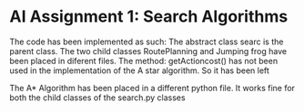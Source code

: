 # AI Assignment 1: Search Algorithms

The code has been implemented as such:
    The abstract class searc is the parent class.
    The two child classes RoutePlanning and Jumping frog have been placed in diferent files.
    The method:
        getActioncost() has not been used in the implementation of the A star algorithm. So it has been left

The A* Algorithm has been placed in a different python file. It works fine for both the child classes of the search.py classes
